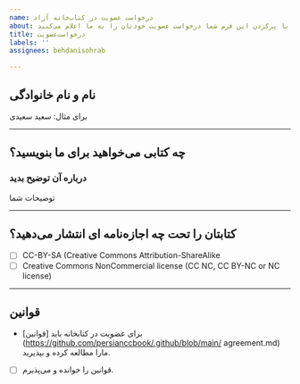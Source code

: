 ```yaml
---
name: درخواست عضویت در کتاب‌خانه آزاد
about: با پرکردن این فرم شما درخواست عضویت خودتان را به ما اعلام می‌کنید.
title: درخواست‌عضویت
labels: ''
assignees: behdanisohrab

---
```


## نام و نام خانوادگی

برای مثال: سعید سعیدی

---

## چه کتابی می‌خواهید برای ما بنویسید؟
### درباره آن توضیح بدید

توضیحات شما

---

## کتابتان را تحت چه اجازه‌نامه ای انتشار می‌دهید؟

- [ ] CC-BY-SA (Creative Commons Attribution-ShareAlike
- [ ] Creative Commons NonCommercial license (CC NC, CC BY-NC or NC license) 

---
## قوانین
- برای عضویت در کتابخانه باید [قوانین](https://github.com/persianccbook/.github/blob/main/
agreement.md) مارا مطالعه کرده و بپذیرید.

- [ ] قوانین را خوانده و می‌پذیرم.
